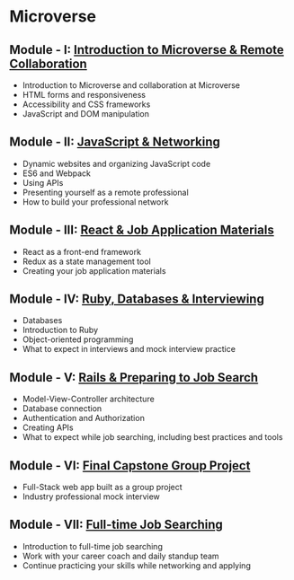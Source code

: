 # Microverse

## Module - I: [Introduction to Microverse & Remote Collaboration](https://github.com/CodeBitChips/Microverse/blob/main/Module-I/README.md)
- Introduction to Microverse and collaboration at Microverse
- HTML forms and responsiveness
- Accessibility and CSS frameworks
- JavaScript and DOM manipulation


## Module - II: [JavaScript & Networking](https://github.com/CodeBitChips/Microverse/blob/main/Module-II/README.md)
- Dynamic websites and organizing JavaScript code
- ES6 and Webpack
- Using APIs
- Presenting yourself as a remote professional
- How to build your professional network

## Module - III: [React & Job Application Materials](https://github.com/CodeBitChips/Microverse/blob/main/Module-III/README.md)
- React as a front-end framework
- Redux as a state management tool
- Creating your job application materials

## Module - IV: [Ruby, Databases & Interviewing](https://github.com/CodeBitChips/Microverse/blob/main/Module-IV/README.md)
- Databases
- Introduction to Ruby
- Object-oriented programming
- What to expect in interviews and mock interview practice

## Module - V: [Rails & Preparing to Job Search](https://github.com/CodeBitChips/Microverse/blob/main/Module-V/README.md)
- Model-View-Controller architecture
- Database connection
- Authentication and Authorization
- Creating APIs
- What to expect while job searching, including best practices and tools

## Module - VI: [Final Capstone Group Project](https://github.com/CodeBitChips/Microverse/blob/main/Module-VI/README.md)
- Full-Stack web app built as a group project
- Industry professional mock interview

## Module - VII: [Full-time Job Searching](https://github.com/CodeBitChips/Microverse/blob/main/Module-VII/README.md)
- Introduction to full-time job searching
- Work with your career coach and daily standup team
- Continue practicing your skills while networking and applying

